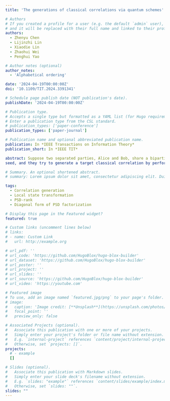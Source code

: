 ```yaml
---
title: 'The generations of classical correlations via quantum schemes'

# Authors
# If you created a profile for a user (e.g. the default `admin` user), write the username (folder name) here
# and it will be replaced with their full name and linked to their profile.
authors:
  - Zhenyu Chen
  - Lijinzhi Lin
  - Xiaodie Lin
  - Zhaohui Wei
  - Penghui Yao

# Author notes (optional)
author_notes:
  - 'Alphabetical ordering'

date: '2024-04-19T00:00:00Z'
doi: '10.1109/TIT.2024.3391341'

# Schedule page publish date (NOT publication's date).
publishDate: '2024-04-19T00:00:00Z'

# Publication type.
# Accepts a single type but formatted as a YAML list (for Hugo requirements).
# Enter a publication type from the CSL standard.
# publication_types: ['paper-conference']
publication_types: ['paper-journal']

# Publication name and optional abbreviated publication name.
publication: In *IEEE Transactions on Information Theory*
publication_short: In *IEEE TIT*

abstract: Suppose two separated parties, Alice and Bob, share a bipartite quantum state or a classical correlation called a
seed, and they try to generate a target classical correlation by performing local quantum or classical operations on the seed, i.e., any communications are not allowed. We consider the following fundamental problem about this setting: whether Alice and Bob can use a given seed to generate a target classical correlation. We show that this problem has rich mathematical structures. Firstly, we prove that even if the seed is a pure bipartite state, the above decision problem is already NP-hard and a similar conclusion can also be drawn when the seed is also a classical correlation, implying that this problem is hard to solve generally. Furthermore, we prove that when the seed is a pure quantum state, solving the problem is equivalent to finding out whether the target classical correlation has some diagonal form of positive semi-definite factorizations that matches the seed pure state, revealing an interesting connection between the current problem and optimization theory. Based on this observation and other insights, we give several necessary conditions where the seed pure state has to satisfy to generate the target classical correlation, and it turns out that these conditions can also be generalized to the case that the seed is a mixed quantum state. Lastly, since diagonal forms of positive semi-definite factorizations play a crucial role in solving the problem, we develop an algorithm that can compute them for an arbitrary classical correlation, which has decent performance on the cases we test.

# Summary. An optional shortened abstract.
# summary: Lorem ipsum dolor sit amet, consectetur adipiscing elit. Duis posuere tellus ac convallis placerat. Proin tincidunt magna sed ex sollicitudin condimentum.

tags:
  - Correlation generation
  - Local state transformation
  - PSD-rank
  - Diagonal form of PSD factorization

# Display this page in the Featured widget?
featured: true

# Custom links (uncomment lines below)
# links:
# - name: Custom Link
#   url: http://example.org

# url_pdf: ''
# url_code: 'https://github.com/HugoBlox/hugo-blox-builder'
# url_dataset: 'https://github.com/HugoBlox/hugo-blox-builder'
# url_poster: ''
# url_project: ''
# url_slides: ''
# url_source: 'https://github.com/HugoBlox/hugo-blox-builder'
# url_video: 'https://youtube.com'

# Featured image
# To use, add an image named `featured.jpg/png` to your page's folder.
# image:
#   caption: 'Image credit: [**Unsplash**](https://unsplash.com/photos/pLCdAaMFLTE)'
#   focal_point: ''
#   preview_only: false

# Associated Projects (optional).
#   Associate this publication with one or more of your projects.
#   Simply enter your project's folder or file name without extension.
#   E.g. `internal-project` references `content/project/internal-project/index.md`.
#   Otherwise, set `projects: []`.
projects:
  # - example
  []

# Slides (optional).
#   Associate this publication with Markdown slides.
#   Simply enter your slide deck's filename without extension.
#   E.g. `slides: "example"` references `content/slides/example/index.md`.
#   Otherwise, set `slides: ""`.
slides: ""
---
```


<!-- {{% callout note %}}
Click the _Cite_ button above to demo the feature to enable visitors to import publication metadata into their reference management software.
{{% /callout %}}

{{% callout note %}}
Create your slides in Markdown - click the _Slides_ button to check out the example.
{{% /callout %}}

Add the publication's **full text** or **supplementary notes** here. You can use rich formatting such as including [code, math, and images](https://docs.hugoblox.com/content/writing-markdown-latex/). -->

